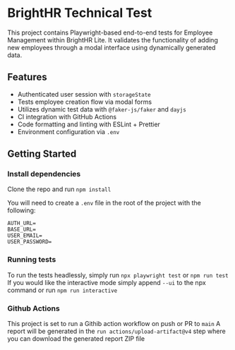# BrightHR Technical Test

This project contains Playwright-based end-to-end tests for Employee Management within BrightHR Lite. It validates the functionality of adding new employees through a modal interface using dynamically generated data.

## Features

- Authenticated user session with `storageState`
- Tests employee creation flow via modal forms
- Utilizes dynamic test data with `@faker-js/faker` and `dayjs`
- CI integration with GitHub Actions
- Code formatting and linting with ESLint + Prettier
- Environment configuration via `.env`

## Getting Started

### Install dependencies
Clone the repo and run `npm install`

You will need to create a `.env` file in the root of the project with the following:

```
AUTH_URL=
BASE_URL=
USER_EMAIL=
USER_PASSWORD=
```

### Running tests
To run the tests headlessly, simply run `npx playwright test` or `npm run test`
If you would like the interactive mode simply append `--ui` to the npx command or run `npm run interactive`

### Github Actions
This project is set to run a Githib action workflow on push or PR to `main`
A report will be generated in the `run actions/upload-artifact@v4` step where you can download the generated report ZIP file